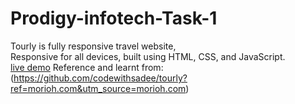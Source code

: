# Prodigy-infotech-Task-1<br>
Tourly is fully responsive travel website,<br>
Responsive for all devices, built using HTML, CSS, and JavaScript.<br>
[live demo](file:///C:/Users/Maloth%20Divya/Downloads/Prodigy%20WD-TASK%20-1/index.html#home)
Reference and learnt from:(https://github.com/codewithsadee/tourly?ref=morioh.com&utm_source=morioh.com)
